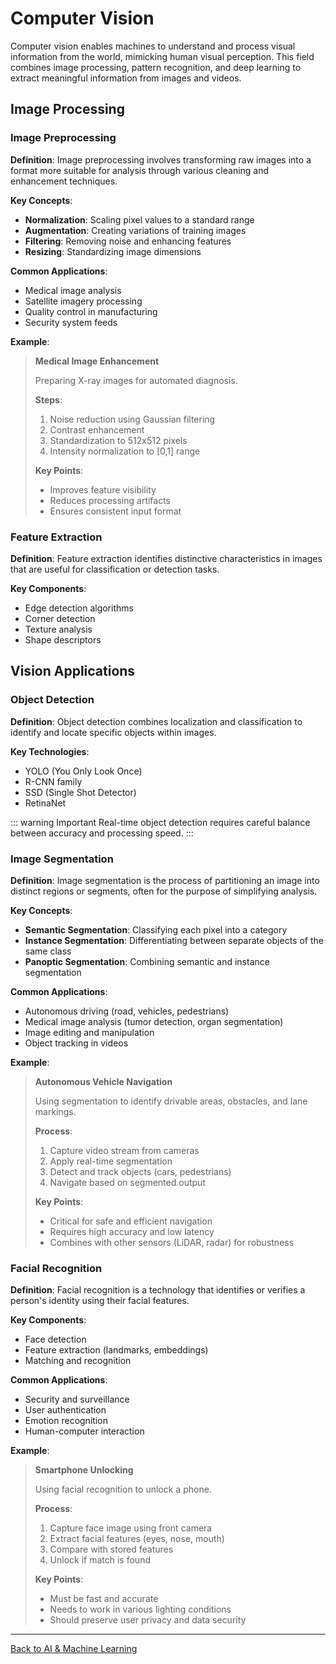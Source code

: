 # Computer Vision

Computer vision enables machines to understand and process visual information from the world, mimicking human visual perception. This field combines image processing, pattern recognition, and deep learning to extract meaningful information from images and videos.

## Image Processing

### Image Preprocessing

**Definition**: Image preprocessing involves transforming raw images into a format more suitable for analysis through various cleaning and enhancement techniques.

**Key Concepts**:
- **Normalization**: Scaling pixel values to a standard range
- **Augmentation**: Creating variations of training images
- **Filtering**: Removing noise and enhancing features
- **Resizing**: Standardizing image dimensions

**Common Applications**:
- Medical image analysis
- Satellite imagery processing
- Quality control in manufacturing
- Security system feeds

**Example**:

> **Medical Image Enhancement**
> 
> Preparing X-ray images for automated diagnosis.
> 
> **Steps**:
> 1. Noise reduction using Gaussian filtering
> 2. Contrast enhancement
> 3. Standardization to 512x512 pixels
> 4. Intensity normalization to [0,1] range
>
> **Key Points**:
> - Improves feature visibility
> - Reduces processing artifacts
> - Ensures consistent input format

### Feature Extraction

**Definition**: Feature extraction identifies distinctive characteristics in images that are useful for classification or detection tasks.

**Key Components**:
- Edge detection algorithms
- Corner detection
- Texture analysis
- Shape descriptors

## Vision Applications

### Object Detection

**Definition**: Object detection combines localization and classification to identify and locate specific objects within images.

**Key Technologies**:
- YOLO (You Only Look Once)
- R-CNN family
- SSD (Single Shot Detector)
- RetinaNet

::: warning Important
Real-time object detection requires careful balance between accuracy and processing speed.
:::

### Image Segmentation

**Definition**: Image segmentation is the process of partitioning an image into distinct regions or segments, often for the purpose of simplifying analysis.

**Key Concepts**:
- **Semantic Segmentation**: Classifying each pixel into a category
- **Instance Segmentation**: Differentiating between separate objects of the same class
- **Panoptic Segmentation**: Combining semantic and instance segmentation

**Common Applications**:
- Autonomous driving (road, vehicles, pedestrians)
- Medical image analysis (tumor detection, organ segmentation)
- Image editing and manipulation
- Object tracking in videos

**Example**:

> **Autonomous Vehicle Navigation**
> 
> Using segmentation to identify drivable areas, obstacles, and lane markings.
> 
> **Process**:
> 1. Capture video stream from cameras
> 2. Apply real-time segmentation
> 3. Detect and track objects (cars, pedestrians)
> 4. Navigate based on segmented output
>
> **Key Points**:
> - Critical for safe and efficient navigation
> - Requires high accuracy and low latency
> - Combines with other sensors (LiDAR, radar) for robustness

### Facial Recognition

**Definition**: Facial recognition is a technology that identifies or verifies a person's identity using their facial features.

**Key Components**:
- Face detection
- Feature extraction (landmarks, embeddings)
- Matching and recognition

**Common Applications**:
- Security and surveillance
- User authentication
- Emotion recognition
- Human-computer interaction

**Example**:

> **Smartphone Unlocking**
> 
> Using facial recognition to unlock a phone.
> 
> **Process**:
> 1. Capture face image using front camera
> 2. Extract facial features (eyes, nose, mouth)
> 3. Compare with stored features
> 4. Unlock if match is found
>
> **Key Points**:
> - Must be fast and accurate
> - Needs to work in various lighting conditions
> - Should preserve user privacy and data security

---

[Back to AI & Machine Learning](./index.md)
